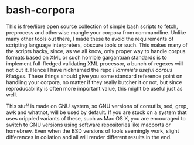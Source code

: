 bash-corpora
============
This is free/libre open source collection of simple bash scripts to fetch,
preprocess and otherwise mangle your corpora from commandline. Unlike many
other tools out there, I made these to avoid the requirements of scripting
language interpreters, obscure tools or such. This makes many of the scripts
hacky, since, as we all know, only proper way to handle corpus formats based on
XML or such horrible gargantuan standards is to implement full-fledged
validating XML processor, a bunch of regexes will not cut it. Hence I have
nicknamed the repo *Flammie's useful corpus kludges*. These things should
give you some standard reference point on handling your corpora, no matter if
they really butcher it or not, but since reproducability is often more
important value, this might be useful just as well. 

This stuff is made on GNU system, so GNU versions of coreutils, sed, grep, awk
and whatnot, will be used by default. If you are stuck on a system that uses
crippled variants of these, such as Mac OS X, you are encouraged to switch to
GNU versions using software repositories like macports or homebrew. Even when
the BSD versions of tools seemingly work, slight differences in collation and
all will render different results in the end.
